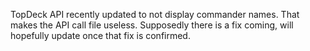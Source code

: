 TopDeck API recently updated to not display commander names. That makes the API call file useless. Supposedly there is a fix coming, will hopefully update once that fix is confirmed.
